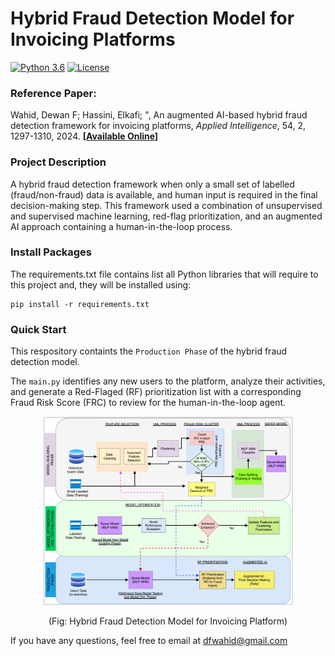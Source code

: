 # Hybrid Fraud Detection Model for Invoicing Platforms

[![Python 3.6](https://img.shields.io/badge/python-3.6-blue.svg)](https://www.python.org/downloads/release/python-360/) 
[![License](https://img.shields.io/badge/License-Apache_2.0-blue.svg)](https://opensource.org/licenses/Apache-2.0)

### Reference Paper: 
Wahid, Dewan F; Hassini, Elkafi; ", An augmented AI-based hybrid fraud detection framework for invoicing platforms, *Applied Intelligence*, 54, 2, 1297-1310, 2024. **[[Available Online](https://link.springer.com/article/10.1007/s10489-023-05223-x)]**

### Project Description
A hybrid fraud detection framework when only a small set of labelled (fraud/non-fraud) data is available, and human input is required in the final decision-making step. This framework used a combination of unsupervised and supervised machine learning, red-flag prioritization, and an augmented AI approach containing a human-in-the-loop process.


### Install Packages 
The requirements.txt file contains list all Python libraries that will require to this project and, they will be installed using:

```
pip install -r requirements.txt
```


### Quick Start

This respository containts the `Production Phase` of the hybrid fraud detection model.

The `main.py` identifies any new users to the platform, analyze their activities, and generate a Red-Flaged (RF) prioritization list with a corresponding Fraud Risk Score (FRC) to review for the human-in-the-loop agent. 

<p align="center"><img src="fig/fraud_process.png" width="400"> </p> 
<p align="center"> (Fig: Hybrid Fraud Detection Model for Invoicing Platform) </p>  

If you have any questions, feel free to email at dfwahid@gmail.com 
